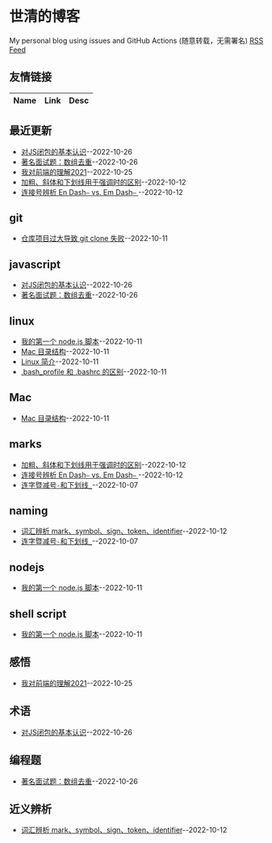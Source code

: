 # 世清的博客
My personal blog using issues and GitHub Actions (随意转载，无需署名)
[RSS Feed](https://raw.githubusercontent.com/yeshiqing/Blog/master/feed.xml)
## 友情链接
| Name | Link | Desc | 
 | ---- | ---- | ---- |
## 最近更新
- [对JS闭包的基本认识](https://github.com/yeshiqing/Blog/issues/12)--2022-10-26
- [著名面试题：数组去重](https://github.com/yeshiqing/Blog/issues/11)--2022-10-26
- [我对前端的理解2021](https://github.com/yeshiqing/Blog/issues/10)--2022-10-25
- [加粗、斜体和下划线用于强调时的区别](https://github.com/yeshiqing/Blog/issues/9)--2022-10-12
- [连接号辨析 En Dash`–` vs. Em Dash`—` ](https://github.com/yeshiqing/Blog/issues/8)--2022-10-12
## git
- [仓库项目过大导致 git clone 失败](https://github.com/yeshiqing/Blog/issues/6)--2022-10-11
## javascript
- [对JS闭包的基本认识](https://github.com/yeshiqing/Blog/issues/12)--2022-10-26
- [著名面试题：数组去重](https://github.com/yeshiqing/Blog/issues/11)--2022-10-26
## linux
- [我的第一个 node.js 脚本](https://github.com/yeshiqing/Blog/issues/5)--2022-10-11
- [Mac 目录结构](https://github.com/yeshiqing/Blog/issues/4)--2022-10-11
- [Linux 简介](https://github.com/yeshiqing/Blog/issues/3)--2022-10-11
- [.bash_profile 和 .bashrc 的区别](https://github.com/yeshiqing/Blog/issues/2)--2022-10-11
## Mac
- [Mac 目录结构](https://github.com/yeshiqing/Blog/issues/4)--2022-10-11
## marks
- [加粗、斜体和下划线用于强调时的区别](https://github.com/yeshiqing/Blog/issues/9)--2022-10-12
- [连接号辨析 En Dash`–` vs. Em Dash`—` ](https://github.com/yeshiqing/Blog/issues/8)--2022-10-12
- [连字暨减号`-`和下划线`_`](https://github.com/yeshiqing/Blog/issues/1)--2022-10-07
## naming
- [词汇辨析 mark、symbol、sign、token、identifier](https://github.com/yeshiqing/Blog/issues/7)--2022-10-12
- [连字暨减号`-`和下划线`_`](https://github.com/yeshiqing/Blog/issues/1)--2022-10-07
## nodejs
- [我的第一个 node.js 脚本](https://github.com/yeshiqing/Blog/issues/5)--2022-10-11
## shell script
- [我的第一个 node.js 脚本](https://github.com/yeshiqing/Blog/issues/5)--2022-10-11
## 感悟
- [我对前端的理解2021](https://github.com/yeshiqing/Blog/issues/10)--2022-10-25
## 术语
- [对JS闭包的基本认识](https://github.com/yeshiqing/Blog/issues/12)--2022-10-26
## 编程题
- [著名面试题：数组去重](https://github.com/yeshiqing/Blog/issues/11)--2022-10-26
## 近义辨析
- [词汇辨析 mark、symbol、sign、token、identifier](https://github.com/yeshiqing/Blog/issues/7)--2022-10-12
